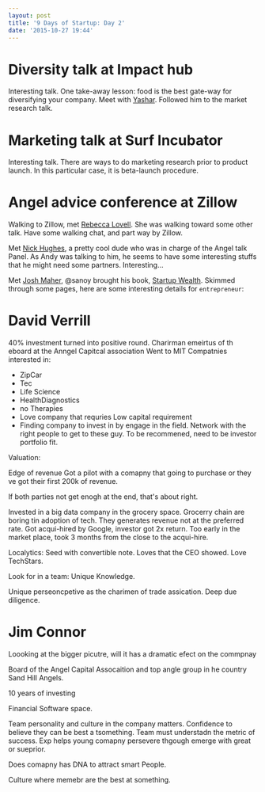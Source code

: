 ```yaml
---
layout: post
title: '9 Days of Startup: Day 2'
date: '2015-10-27 19:44'
---
```


# Diversity talk at Impact hub

Interesting talk. One take-away lesson: food is the best gate-way for diversifying your company.
Meet with [Yashar](https://www.linkedin.com/in/yasharf). Followed him to the market research talk.

# Marketing talk at Surf Incubator

Interesting talk. There are ways to do marketing research prior to product launch. In this particular case, it is beta-launch procedure.

# Angel advice conference at Zillow

Walking to Zillow, met [Rebecca Lovell](https://www.linkedin.com/in/rebeccalovell). She was walking toward some other talk. Have some walking chat, and part way by Zillow.

Met [Nick Hughes](https://www.linkedin.com/in/jnickhughes), a pretty cool dude who was in charge of the Angel talk Panel. As Andy was talking to him, he seems to have some interesting stuffs that he might need some partners. Interesting...

Met [Josh Maher](https://www.linkedin.com/in/joshuamaher), @sanoy brought his book, [Startup Wealth](http://joshmaher.net/2015/10/13/official-launch/). Skimmed through some pages, here are some interesting details for `entrepreneur`:

# David Verrill
 40% investment turned into positive round.  Charirman emeirtus of th eboard at the Anngel Capitcal association  Went to MIT  Compatnies interested in:
- ZipCar
- Tec
- Life Science
- HealthDiagnostics
- no Therapies
- Love company that requries Low capital requirement
- Finding company to invest in by engage in the field. Network with the right people to get to these guy. To be recommened, need to be investor portfolio fit.

Valuation:

Edge of revenue Got a pilot with a comapny that going to purchase or they ve got their first 200k of revenue.

If both parties not get enogh at the end, that's about right.

Invested in a big data company in the grocery space.  Grocerry chain are boring tin adoption of tech. They generates revenue not at the preferred rate. Got acqui-hired by Google, investor got 2x return. Too early in the market place, took 3 months from the close to the acqui-hire.

Localytics: Seed with convertible note. Loves that the CEO showed. Love TechStars.

Look for in a team: Unique Knowledge.

Unique perseoncpetive as the charimen of trade assication. Deep due diligence.

# Jim Connor
Loooking at the bigger picutre, will it has a dramatic efect on the commpnay

Board of the Angel Capital Assocaition and top angle group in he country Sand Hill Angels.

10 years of investing

Financial Software space.

Team personality and culture in the company matters. Confidence to believe they can be best a tsomething. Team must understadn the metric of success. Exp helps young comapny persevere thgough emerge with great or sueprior.

Does comapny has DNA to attract smart People.

Culture where memebr are the best at something.
